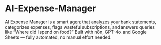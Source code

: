# AI-Expense-Manager
AI Expense Manager is a smart agent that analyzes your bank statements, categorizes expenses, flags wasteful subscriptions, and answers queries like “Where did I spend on food?” Built with n8n, GPT-4o, and Google Sheets — fully automated, no manual effort needed.
